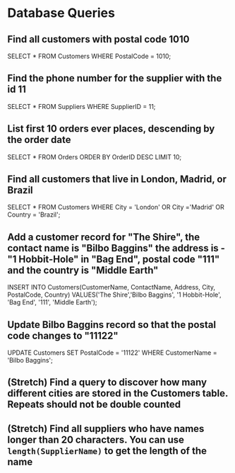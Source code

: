 # Database Queries

## Find all customers with postal code 1010
SELECT * FROM Customers
WHERE PostalCode = 1010;

## Find the phone number for the supplier with the id 11
SELECT * FROM Suppliers
WHERE SupplierID = 11;

## List first 10 orders ever places, descending by the order date
SELECT * FROM Orders
ORDER BY OrderID DESC
LIMIT 10;

## Find all customers that live in London, Madrid, or Brazil
SELECT * FROM Customers
WHERE City = 'London' OR City ='Madrid' OR Country = 'Brazil';

## Add a customer record for "The Shire", the contact name is "Bilbo Baggins" the address is -"1 Hobbit-Hole" in "Bag End", postal code "111" and the country is "Middle Earth"
INSERT INTO Customers(CustomerName, ContactName, Address, City, PostalCode, Country)
VALUES('The Shire','Bilbo Baggins', '1 Hobbit-Hole', 'Bag End', '111', 'Middle Earth');

## Update Bilbo Baggins record so that the postal code changes to "11122"
UPDATE Customers
SET PostalCode = '11122'
WHERE CustomerName = 'Bilbo Baggins';

## (Stretch) Find a query to discover how many different cities are stored in the Customers table. Repeats should not be double counted

## (Stretch) Find all suppliers who have names longer than 20 characters. You can use `length(SupplierName)` to get the length of the name
